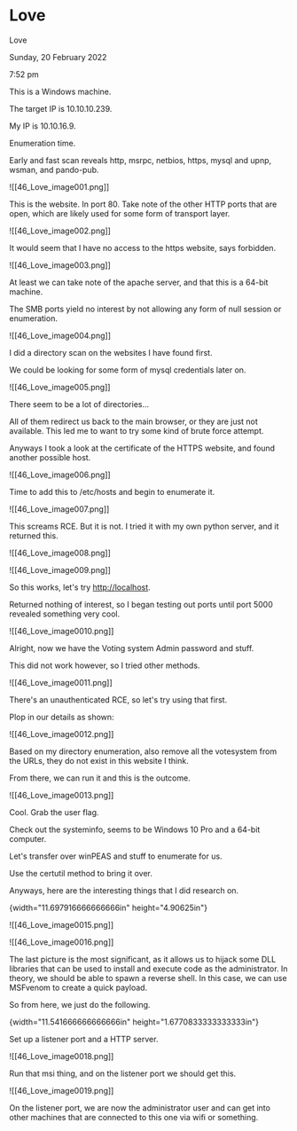 # Love

Love

Sunday, 20 February 2022

7:52 pm

This is a Windows machine.

The target IP is 10.10.10.239.

My IP is 10.10.16.9.

&#x20;

Enumeration time.

Early and fast scan reveals http, msrpc, netbios, https, mysql and upnp, wsman, and pando-pub.

&#x20;

!\[\[46\_Love\_image001.png]]

&#x20;

This is the website. In port 80. Take note of the other HTTP ports that are open, which are likely used for some form of transport layer.

!\[\[46\_Love\_image002.png]]

&#x20;

It would seem that I have no access to the https website, says forbidden.

!\[\[46\_Love\_image003.png]]

&#x20;

At least we can take note of the apache server, and that this is a 64-bit machine.

The SMB ports yield no interest by not allowing any form of null session or enumeration.

!\[\[46\_Love\_image004.png]]

&#x20;

I did a directory scan on the websites I have found first.

We could be looking for some form of mysql credentials later on.

!\[\[46\_Love\_image005.png]]

There seem to be a lot of directories...

&#x20;

All of them redirect us back to the main browser, or they are just not available. This led me to want to try some kind of brute force attempt.

&#x20;

Anyways I took a look at the certificate of the HTTPS website, and found another possible host.

&#x20;

!\[\[46\_Love\_image006.png]]

&#x20;

Time to add this to /etc/hosts and begin to enumerate it.

&#x20;

!\[\[46\_Love\_image007.png]]

&#x20;

This screams RCE. But it is not. I tried it with my own python server, and it returned this.

!\[\[46\_Love\_image008.png]]

&#x20;

!\[\[46\_Love\_image009.png]]

So this works, let's try [http://localhost](http://localhost).

Returned nothing of interest, so I began testing out ports until port 5000 revealed something very cool.

!\[\[46\_Love\_image0010.png]]

&#x20;

Alright, now we have the Voting system Admin password and stuff.

This did not work however, so I tried other methods.

&#x20;

!\[\[46\_Love\_image0011.png]]

There's an unauthenticated RCE, so let's try using that first.

&#x20;

Plop in our details as shown:

!\[\[46\_Love\_image0012.png]]

Based on my directory enumeration, also remove all the votesystem from the URLs, they do not exist in this website I think.

&#x20;

From there, we can run it and this is the outcome.

!\[\[46\_Love\_image0013.png]]

&#x20;

Cool. Grab the user flag.

Check out the systeminfo, seems to be Windows 10 Pro and a 64-bit computer.

Let's transfer over winPEAS and stuff to enumerate for us.

Use the certutil method to bring it over.

&#x20;

Anyways, here are the interesting things that I did research on.

{width="11.697916666666666in" height="4.90625in"}

&#x20;

!\[\[46\_Love\_image0015.png]]

&#x20;

!\[\[46\_Love\_image0016.png]]

The last picture is the most significant, as it allows us to hijack some DLL libraries that can be used to install and execute code as the administrator. In theory, we should be able to spawn a reverse shell. In this case, we can use MSFvenom to create a quick payload.

&#x20;

So from here, we just do the following.

{width="11.541666666666666in" height="1.6770833333333333in"}

&#x20;

Set up a listener port and a HTTP server.

!\[\[46\_Love\_image0018.png]]

Run that msi thing, and on the listener port we should get this.

&#x20;

!\[\[46\_Love\_image0019.png]]

&#x20;

On the listener port, we are now the administrator user and can get into other machines that are connected to this one via wifi or something.

&#x20;
